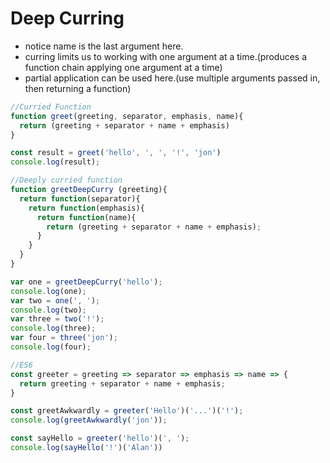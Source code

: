 # Deep Curring

- notice name is the last argument here.
- curring limits us to working with one argument at a time.(produces a function chain applying one argument at a time)
- partial application can be used here.(use multiple arguments passed in, then returning a function)
```javascript
//Curried Function
function greet(greeting, separator, emphasis, name){
  return (greeting + separator + name + emphasis)
}

const result = greet('hello', ', ', '!', 'jon')
console.log(result);
```

```javascript
//Deeply curried function
function greetDeepCurry (greeting){
  return function(separator){
    return function(emphasis){
      return function(name){
        return (greeting + separator + name + emphasis);
      }
    }
  }
}

var one = greetDeepCurry('hello');
console.log(one);
var two = one(', ');
console.log(two);
var three = two('!');
console.log(three);
var four = three('jon');
console.log(four);
```

```javascript
//ES6
const greeter = greeting => separator => emphasis => name => {
  return greeting + separator + name + emphasis;
}

const greetAwkwardly = greeter('Hello')('...')('!');
console.log(greetAwkwardly('jon'));

const sayHello = greeter('hello')(', ');
console.log(sayHello('!')('Alan'))
```